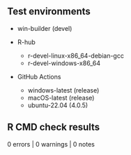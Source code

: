 ## Test environments

* win-builder (devel)

* R-hub
    * r-devel-linux-x86_64-debian-gcc
    * r-devel-windows-x86_64

* GitHub Actions
    * windows-latest (release)
    * macOS-latest (release)
    * ubuntu-22.04 (4.0.5)

## R CMD check results

0 errors | 0 warnings | 0 notes
